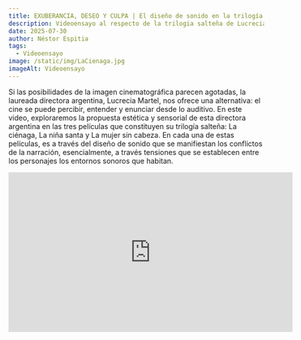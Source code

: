 ```yaml
---
title: EXUBERANCIA, DESEO Y CULPA | El diseño de sonido en la trilogía salteña de Lucrecia Martel
description: Videoensayo al respecto de la trilogia salteña de Lucrecia Martel. 
date: 2025-07-30
author: Néstor Espitia
tags:
  - Videoensayo 
image: /static/img/LaCienaga.jpg
imageAlt: Videoensayo 
---
```


<link rel = "stylesheet" href = "/./css/blog.css">

Si las posibilidades de la imagen cinematográfica parecen agotadas, la laureada directora argentina, Lucrecia Martel, nos ofrece una alternativa: el cine se puede percibir, entender y enunciar desde lo auditivo. En este video, exploraremos la propuesta estética y sensorial de esta directora argentina en las tres películas que constituyen su trilogía salteña: La ciénaga, La niña santa y La mujer sin cabeza. En cada una de estas películas, es a través del diseño de sonido que se manifiestan los conflictos de la narración, esencialmente, a través tensiones que se establecen entre los personajes los entornos sonoros que habitan.  

<iframe width="560" height="315" src="https://www.youtube.com/embed/tvmMH24Vp3Y?si=Hd2OQej24Gkd7vzb" title="YouTube video player" frameborder="0" allow="accelerometer; autoplay; clipboard-write; encrypted-media; gyroscope; picture-in-picture; web-share" referrerpolicy="strict-origin-when-cross-origin" allowfullscreen></iframe>
